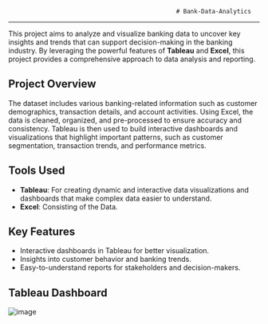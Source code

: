                                                    # Bank-Data-Analytics
 
------------------------------------------------------------------------------------------------------------------------

This project aims to analyze and visualize banking data to uncover key insights and trends that can support decision-making in the banking industry. By leveraging the powerful features of **Tableau** and **Excel**, this project provides a comprehensive approach to data analysis and reporting.

## Project Overview

The dataset includes various banking-related information such as customer demographics, transaction details, and account activities. Using Excel, the data is cleaned, organized, and pre-processed to ensure accuracy and consistency. Tableau is then used to build interactive dashboards and visualizations that highlight important patterns, such as customer segmentation, transaction trends, and performance metrics.

## Tools Used

- **Tableau**: For creating dynamic and interactive data visualizations and dashboards that make complex data easier to understand.
- **Excel**: Consisting of the Data.

## Key Features

- Interactive dashboards in Tableau for better visualization.
- Insights into customer behavior and banking trends.
- Easy-to-understand reports for stakeholders and decision-makers.


## Tableau Dashboard

![image](https://github.com/user-attachments/assets/0ad23fc6-48a0-4caa-9655-ce2f05437ad8)


